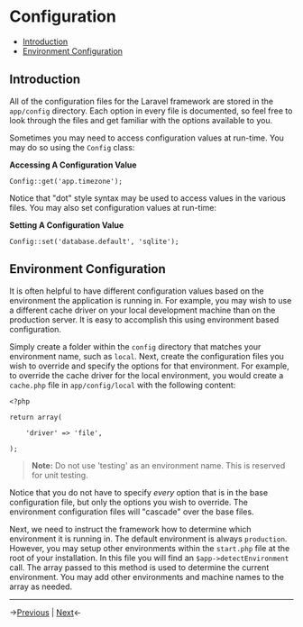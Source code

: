 # Configuration

- [Introduction](#introduction)
- [Environment Configuration](#environment-configuration)

<a name="introduction"></a>
## Introduction

All of the configuration files for the Laravel framework are stored in the `app/config` directory. Each option in every file is documented, so feel free to look through the files and get familiar with the options available to you.

Sometimes you may need to access configuration values at run-time. You may do so using the `Config` class:

**Accessing A Configuration Value**

	Config::get('app.timezone');

Notice that "dot" style syntax may be used to access values in the various files. You may also set configuration values at run-time:

**Setting A Configuration Value**

	Config::set('database.default', 'sqlite');

<a name="environment-configuration"></a>
## Environment Configuration

It is often helpful to have different configuration values based on the environment the application is running in. For example, you may wish to use a different cache driver on your local development machine than on the production server. It is easy to accomplish this using environment based configuration.

Simply create a folder within the `config` directory that matches your environment name, such as `local`. Next, create the configuration files you wish to override and specify the options for that environment. For example, to override the cache driver for the local environment, you would create a `cache.php` file in `app/config/local` with the following content:

	<?php

	return array(

		'driver' => 'file',

	);

> **Note:** Do not use 'testing' as an environment name. This is reserved for unit testing.

Notice that you do not have to specify _every_ option that is in the base configuration file, but only the options you wish to override. The environment configuration files will "cascade" over the base files.

Next, we need to instruct the framework how to determine which environment it is running in. The default environment is always `production`. However, you may setup other environments within the `start.php` file at the root of your installation. In this file you will find an `$app->detectEnvironment` call. The array passed to this method is used to determine the current environment. You may add other environments and machine names to the array as needed.

---
->[Previous](/docs/installation "Installation") | [Next](/docs/lifecycle "Request Lifecycle")<-

